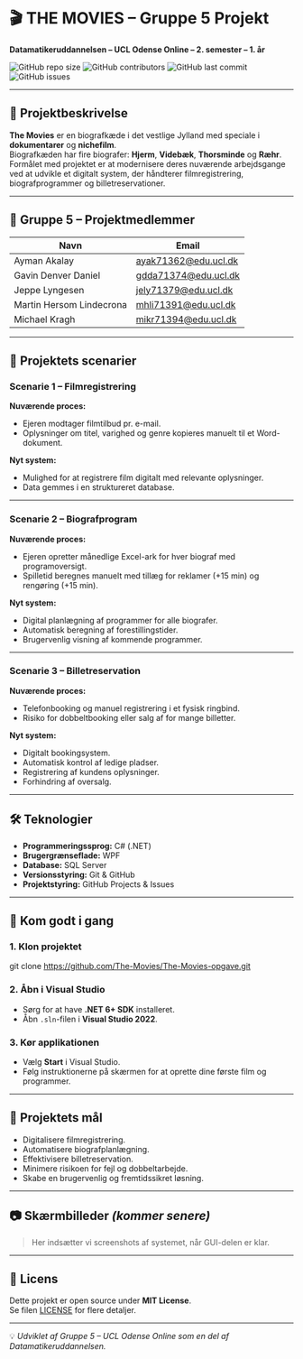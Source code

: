 ﻿# 🎬 THE MOVIES – Gruppe 5 Projekt

**Datamatikeruddannelsen – UCL Odense Online – 2. semester – 1. år**

![GitHub repo size](https://img.shields.io/github/repo-size/The-Movies/The-Movies-opgave)
![GitHub contributors](https://img.shields.io/github/contributors/The-Movies/The-Movies-opgave)
![GitHub last commit](https://img.shields.io/github/last-commit/The-Movies/The-Movies-opgave)
![GitHub issues](https://img.shields.io/github/issues/The-Movies/The-Movies-opgave)

---

## 📖 Projektbeskrivelse
**The Movies** er en biografkæde i det vestlige Jylland med speciale i **dokumentarer** og **nichefilm**.  
Biografkæden har fire biografer: **Hjerm**, **Videbæk**, **Thorsminde** og **Ræhr**.  
Formålet med projektet er at modernisere deres nuværende arbejdsgange ved at udvikle et digitalt system, der håndterer filmregistrering, biografprogrammer og billetreservationer.

---

## 👥 Gruppe 5 – Projektmedlemmer
| Navn | Email |
|------|-------|
| Ayman Akalay | [ayak71362@edu.ucl.dk](mailto:ayak71362@edu.ucl.dk) |
| Gavin Denver Daniel | [gdda71374@edu.ucl.dk](mailto:gdda71374@edu.ucl.dk) |
| Jeppe Lyngesen | [jely71379@edu.ucl.dk](mailto:jely71379@edu.ucl.dk) |
| Martin Hersom Lindecrona | [mhli71391@edu.ucl.dk](mailto:mhli71391@edu.ucl.dk) |
| Michael Kragh | [mikr71394@edu.ucl.dk](mailto:mikr71394@edu.ucl.dk) |

---

## 📝 Projektets scenarier

### **Scenarie 1 – Filmregistrering**
**Nuværende proces:**
- Ejeren modtager filmtilbud pr. e-mail.
- Oplysninger om titel, varighed og genre kopieres manuelt til et Word-dokument.

**Nyt system:**
- Mulighed for at registrere film digitalt med relevante oplysninger.
- Data gemmes i en struktureret database.

---

### **Scenarie 2 – Biografprogram**
**Nuværende proces:**
- Ejeren opretter månedlige Excel-ark for hver biograf med programoversigt.
- Spilletid beregnes manuelt med tillæg for reklamer (+15 min) og rengøring (+15 min).

**Nyt system:**
- Digital planlægning af programmer for alle biografer.
- Automatisk beregning af forestillingstider.
- Brugervenlig visning af kommende programmer.

---

### **Scenarie 3 – Billetreservation**
**Nuværende proces:**
- Telefonbooking og manuel registrering i et fysisk ringbind.
- Risiko for dobbeltbooking eller salg af for mange billetter.

**Nyt system:**
- Digitalt bookingsystem.
- Automatisk kontrol af ledige pladser.
- Registrering af kundens oplysninger.
- Forhindring af oversalg.

---

## 🛠️ Teknologier
- **Programmeringssprog:** C# (.NET)
- **Brugergrænseflade:** WPF
- **Database:** SQL Server
- **Versionsstyring:** Git & GitHub
- **Projektstyring:** GitHub Projects & Issues

---

## 🚀 Kom godt i gang

### 1. Klon projektet

git clone https://github.com/The-Movies/The-Movies-opgave.git


### 2. Åbn i Visual Studio
- Sørg for at have **.NET 6+ SDK** installeret.
- Åbn `.sln`-filen i **Visual Studio 2022**.

### 3. Kør applikationen
- Vælg **Start** i Visual Studio.
- Følg instruktionerne på skærmen for at oprette dine første film og programmer.

---

## 📌 Projektets mål
- Digitalisere filmregistrering.
- Automatisere biografplanlægning.
- Effektivisere billetreservation.
- Minimere risikoen for fejl og dobbeltarbejde.
- Skabe en brugervenlig og fremtidssikret løsning.

---

## 📷 Skærmbilleder *(kommer senere)*
> Her indsætter vi screenshots af systemet, når GUI-delen er klar.

---

## 📄 Licens
Dette projekt er open source under **MIT License**.  
Se filen [LICENSE](LICENSE) for flere detaljer.

---

💡 *Udviklet af Gruppe 5 – UCL Odense Online som en del af Datamatikeruddannelsen.*
